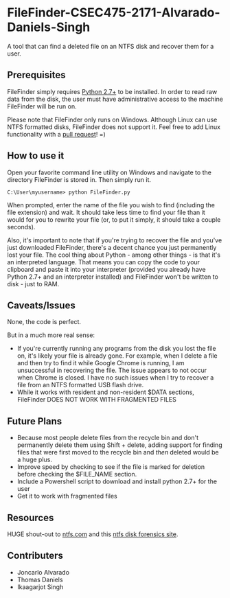 # FileFinder-CSEC475-2171-Alvarado-Daniels-Singh

A tool that can find a deleted file on an NTFS disk and recover them for a user.

## Prerequisites

FileFinder simply requires [Python 2.7+](https://www.python.org/) to be installed. In order
to read raw data from the disk, the user must have administrative access to the machine
FileFinder will be run on.

Please note that FileFinder only runs on Windows. Although Linux can use NTFS formatted disks,
FileFinder does not support it. Feel free to add Linux functionality with a 
[pull request](https://github.com/TRDan6577/FileFinder-CSEC475-2171-Alvarado-Daniels-Singh/pulls)!
=)

## How to use it

Open your favorite command line utility on Windows and navigate to the directory FileFinder is
stored in. Then simply run it.

`C:\User\myusername> python FileFinder.py`

When prompted, enter the name of the file you wish to find (including the file extension) and
wait. It should take less time to find your file than it would for you to rewrite your file
(or, to put it simply, it should take a couple seconds). 

Also, it's important to note that if you're trying to recover the file and you've just 
downloaded FileFinder, there's a decent chance you just permanently lost your file. The cool
thing about Python - among other things - is that it's an interpreted language. That means
you can copy the code to your clipboard and paste it into your interpreter (provided you
already have Python 2.7+ and an interpreter installed) and FileFinder won't be written
to disk - just to RAM.

## Caveats/Issues

None, the code is perfect.

But in a much more real sense: 
* If you're currently running any programs from the disk you
lost the file on, it's likely your file is already gone. For example, when I delete a
file and then try to find it while Google Chrome is running, I am unsuccessful in recovering
the file. The issue appears to not occur when Chrome is closed. I have no such issues when I
try to recover a file from an NTFS formatted USB flash drive.
* While it works with resident and non-resident $DATA sections, FileFinder DOES NOT WORK WITH
FRAGMENTED FILES

## Future Plans

* Because most people delete files from the recycle bin and don't permanently delete them using
Shift + delete, adding support for finding files that were first moved to the recycle bin
and *then* deleted would be a huge plus.
* Improve speed by checking to see if the file is marked for deletion before checking the
$FILE_NAME section.
* Include a Powershell script to download and install python 2.7+ for the user
* Get it to work with fragmented files

## Resources

HUGE shout-out to [ntfs.com](http://ntfs.com) and this
[ntfs disk forensics site](http://www.cse.scu.edu/~tschwarz/coen252_07Fall/Lectures/NTFS.html).

## Contributers
* Joncarlo Alvarado
* Thomas Daniels
* Ikaagarjot Singh
